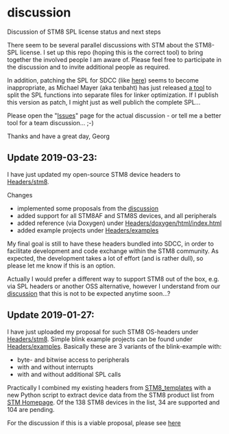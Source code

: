 # discussion
Discussion of STM8 SPL license status and next steps

There seem to be several parallel discussions with STM about the STM8-SPL license. I set up this repo (hoping this is the correct tool) to 
bring together the involved people I am aware of. Please feel free to participate in the discussion and to invite additional people as required.

In addition, patching the SPL for SDCC (like [here](https://github.com/gicking/STM8-SPL_SDCC_patch)) seems to become inappropriate, as 
Michael Mayer (aka tenbaht) has just released [a tool](https://github.com/tenbaht/spl-splitter) to split the SPL functions into separate 
files for linker optimization. If I publish this version as patch, I might just as well publich the complete SPL... 

Please open the "[Issues](https://github.com/STM8-SPL-license/discussion/issues)" page for the actual discussion - or tell me a better tool 
for a team discussion...  ;-)

Thanks and have a great day,
Georg


## Update 2019-03-23:

I have just updated my open-source STM8 device headers to [Headers/stm8](https://github.com/STM8-SPL-license/discussion/tree/master/Header). 

Changes
- implemented some proposals from the [discussion](https://github.com/STM8-SPL-license/discussion/issues)
- added support for all STM8AF and STM8S devices, and all peripherals
- added reference (via Doxygen) under [Headers/doxygen/html/index.html](https://github.com/STM8-SPL-license/discussion/tree/master/Header/doxygen/html/index.html)
- added example projects under [Headers/examples](https://github.com/STM8-SPL-license/discussion/tree/master/Header/examples)

My final goal is still to have these headers bundled into SDCC, in order to facilitate development and code exchange within the STM8 community.
As expected, the development takes a lot of effort (and is rather dull), so please let me know if this is an option. 

Actually I would prefer a different way to support STM8 out of the box, e.g. via SPL headers or another OSS alternative, however I 
understand from our [discussion](https://github.com/STM8-SPL-license/discussion/issues) that this is not to be expected anytime soon...?



## Update 2019-01-27:

I have just uploaded my proposal for such STM8 OS-headers under [Headers/stm8](https://github.com/STM8-SPL-license/discussion/tree/master/Header/stm8). Simple blink example projects can be found under [Headers/examples](https://github.com/STM8-SPL-license/discussion/tree/master/Header/examples). Basically these are 3 variants of the blink-example with:
- byte- and bitwise access to peripherals
- with and without interrupts
- with and without additional SPL calls

Practically I combined my existing headers from [STM8_templates](https://github.com/gicking/STM8_templates) with a new Python script to extract device data from the STM8 product list from [STM Homepage](https://www.st.com/content/st_com/en/products/microcontrollers/stm8-8-bit-mcus.html). Of the 138 STM8 devices in the list, 34 are supported and 104 are pending. 

For the discussion if this is a viable proposal, please see [here](https://github.com/STM8-SPL-license/discussion/issues/1)